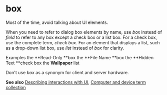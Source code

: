 # box

Most of the time, avoid talking about UI elements. 

When you need to refer to dialog box elements by name, use *box* instead of *field* to refer to any box except a check box or a list box. For a check box, use the complete term, *check box*. For an element that displays a list, such as a drop-down list box, use *list* instead of *box* for clarity.

Examples
the **Read-Only **box 
the **File Name **box 
the **Hidden Text **check box 
the **Wallpaper** list

Don't use *box* as a synonym for client and server hardware. 

**See also** [Describing interactions with UI](https://worldready.cloudapp.net/Styleguide/Read?id=2700&topicid=26472), [Computer and device term collection](https://worldready.cloudapp.net/Styleguide/Read?id=2700&topicid=26597)
